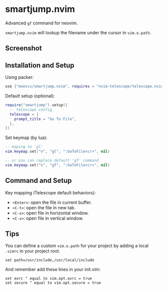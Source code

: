 # smartjump.nvim

Advanced `gf` command for neovim.

`smartjump.nvim` will lookup the filename under the cursor in `vim.o.path`.

## Screenshot

## Installation and Setup

Using packer:

```lua
use {"moevis/smartjump.nvim", requires = "nvim-telescope/telescope.nvim"}
```

Default setup (optional):

```lua
require("smartjump").setup({
  -- telescope config
  telescope = {
    prompt_title = "Go To File",
  },
})
```

Set keymap (by lua):

```lua
-- maping to 'gl'
vim.keymap.set("n", "gl", ":GoToFile<cr>", nil)

-- or you can replace default 'gf' command
vim.keymap.set("n", "gf", ":GoToFile<cr>", nil)
```

## Command and Setup

Key mapping (Telescope default behaviors):
  - `<Enter>`: open the file in current buffer.
  - `<C-t>`: open the file in new tab.
  - `<C-x>`: open file in horizontal window.
  - `<C-v>`: open file in vertical window.

## Tips

You can define a custom `vim.o.path` for your project by adding a local `.vimrc` in your project root.

```vimscript
set path=/usr/include,/usr/local/include
```

And remember add these lines in your init.vim:

```vimscript
set exrc " equal to vim.opt.exrc = true
set secure " equal to vim.opt.secure = true
```
